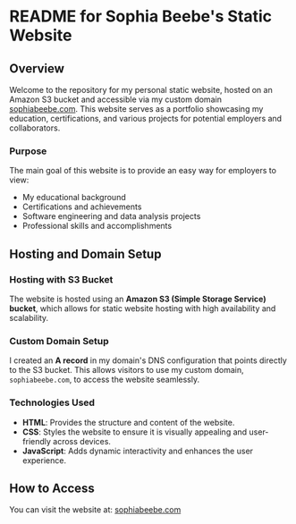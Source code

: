 # README for Sophia Beebe's Static Website

## Overview

Welcome to the repository for my personal static website, hosted on an Amazon S3 bucket and accessible via my custom domain [sophiabeebe.com](http://sophiabeebe.com). This website serves as a portfolio showcasing my education, certifications, and various projects for potential employers and collaborators.

### Purpose
The main goal of this website is to provide an easy way for employers to view:
- My educational background
- Certifications and achievements
- Software engineering and data analysis projects
- Professional skills and accomplishments

## Hosting and Domain Setup

### Hosting with S3 Bucket
The website is hosted using an **Amazon S3 (Simple Storage Service) bucket**, which allows for static website hosting with high availability and scalability. 

### Custom Domain Setup
I created an **A record** in my domain's DNS configuration that points directly to the S3 bucket. This allows visitors to use my custom domain, `sophiabeebe.com`, to access the website seamlessly.

### Technologies Used
- **HTML**: Provides the structure and content of the website.
- **CSS**: Styles the website to ensure it is visually appealing and user-friendly across devices.
- **JavaScript**: Adds dynamic interactivity and enhances the user experience.

## How to Access

You can visit the website at: [sophiabeebe.com](http://sophiabeebe.com)

